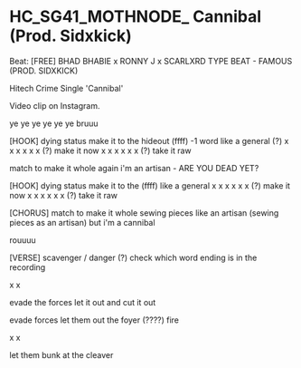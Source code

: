# HC_SG41_MOTHNODE_ Cannibal (Prod. Sidxkick)
Beat: [FREE] BHAD BHABIE x RONNY J x SCARLXRD TYPE BEAT - FAMOUS (PROD. SIDXKICK)

Hitech Crime Single 'Cannibal'

Video clip on Instagram.

ye ye ye ye ye ye
bruuu

[HOOK]
dying status make it to the hideout (ffff) -1 word 
like a general (?)
x x x x x x (?)
make it now
x x x x x x (?)
take it raw

match to make it whole again
i'm an artisan - ARE YOU DEAD YET?

[HOOK]
dying status make it to the (ffff)
like a general
x x x x x x (?)
make it now
x x x x x x (?)
take it raw

[CHORUS]
match to make it whole
sewing pieces like an artisan (sewing pieces as an artisan) 
but i'm a cannibal

rouuuu

[VERSE] 
scavenger / danger (?) check which word ending is in the recording

x
x

evade the forces
let it out and cut it out

evade forces 
let them out the foyer (????) fire

x
x

let them bunk at the cleaver



